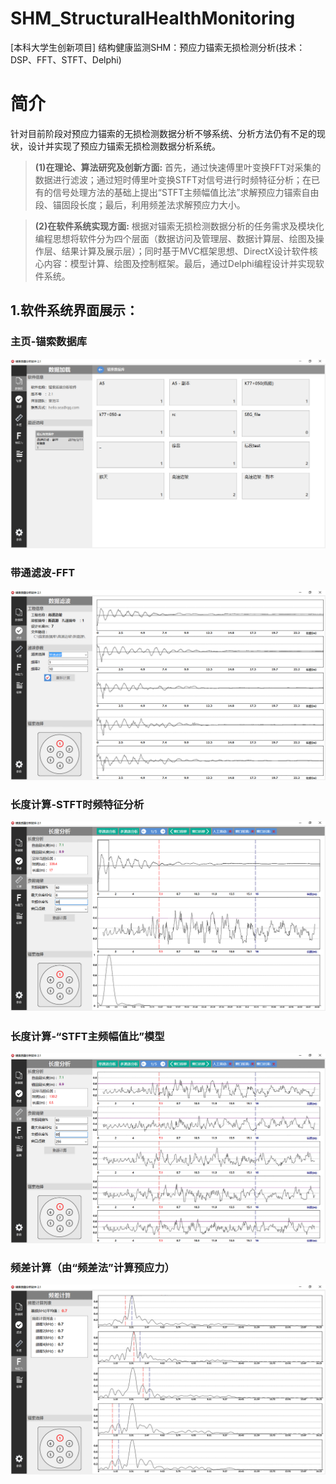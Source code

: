 # SHM_StructuralHealthMonitoring
[本科大学生创新项目] 结构健康监测SHM：预应力锚索无损检测分析(技术：DSP、FFT、STFT、Delphi)

# 简介  
针对目前阶段对预应力锚索的无损检测数据分析不够系统、分析方法仍有不足的现状，设计并实现了预应力锚索无损检测数据分析系统。

>**(1)在理论、算法研究及创新方面:** 首先，通过快速傅里叶变换FFT对采集的数据进行滤波；通过短时傅里叶变换STFT对信号进行时频特征分析；在已有的信号处理方法的基础上提出“STFT主频幅值比法”求解预应力锚索自由段、锚固段长度；最后，利用频差法求解预应力大小。

>**(2)在软件系统实现方面:** 根据对锚索无损检测数据分析的任务需求及模块化编程思想将软件分为四个层面（数据访问及管理层、数据计算层、绘图及操作层、结果计算及展示层）；同时基于MVC框架思想、DirectX设计软件核心内容：模型计算、绘图及控制框架。最后，通过Delphi编程设计并实现软件系统。


## 1.软件系统界面展示：

### 主页-锚索数据库
![avatar](./img/[1]主页-锚索数据库.jpg)

### 带通滤波-FFT
![avatar](./img/[2]带通滤波.jpg)

### 长度计算-STFT时频特征分析
![avatar](./img/[3]长度计算-STFT.jpg)

### 长度计算-“STFT主频幅值比”模型
![avatar](./img/[4]长度计算.jpg)

### 频差计算（由“频差法”计算预应力）
![avatar](./img/[5]频差计算.jpg)


